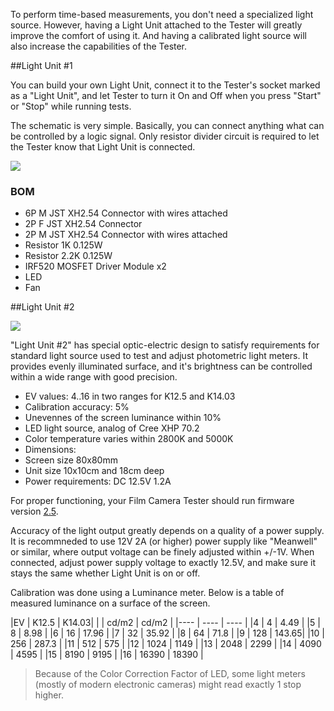 To perform time-based measurements, you don't need a specialized light source. However, having a Light Unit attached to the Tester will greatly improve the comfort of using it. And having a calibrated light source will also increase the capabilities of the Tester.

##Light Unit #1

You can build your own Light Unit, connect it to the Tester's socket marked as a "Light Unit", and let Tester to turn it On and Off when you press "Start" or "Stop" while running tests.

The schematic is very simple. Basically, you can connect anything what can be controlled by a logic signal. Only resistor divider circuit is required to let the Tester know that Light Unit is connected.

![](https://github.com/srozum/film_camera_tester/blob/2ea1c309da684a7f24941bc87bdb02ca9bf8ade0/assets/schematics/light-unit-1.png)

### BOM

- 6P M JST XH2.54 Connector with wires attached
- 2P F JST XH2.54 Connector
- 2P M JST XH2.54 Connector with wires attached
- Resistor 1K 0.125W
- Resistor 2.2K 0.125W
- IRF520 MOSFET Driver Module x2
- LED
- Fan

##Light Unit #2

![](https://github.com/srozum/film_camera_tester/blob/67106fce64752653773c6c21b76f1bbce28fdd43/assets/images/light-unit-2-small-1.jpg)

"Light Unit #2" has special optic-electric design to satisfy requirements for standard light source used to test and adjust photometric light meters. It provides evenly illuminated surface, and it's brightness can be controlled within a wide range with good precision.

- EV values: 4..16 in two ranges for K12.5 and K14.03
- Calibration accuracy: 5%
- Unevennes of the screen luminance within 10%
- LED light source, analog of Cree XHP 70.2
- Color temperature varies within 2800K and 5000K
- Dimensions:
 - Screen size 80x80mm
 - Unit size 10x10cm and 18cm deep
- Power requirements: DC 12.5V 1.2A

For proper functioning, your Film Camera Tester should run firmware version [2.5](https://github.com/srozum/film_camera_tester/releases/tag/2.5).

Accuracy of the light output greatly depends on a quality of a power supply. It is recommneded to use 12V 2A (or higher) power supply like "Meanwell" or similar, where output voltage can be finely adjusted within +/-1V. When connected, adjust power supply voltage to exactly 12.5V, and make sure it stays the same whether Light Unit is on or off.

Calibration was done using a Luminance meter. Below is a table of measured luminance on a surface of the screen.


|EV   | K12.5  | K14.03|
|     | cd/m2  | cd/m2 |
|---- | ----   | ----  |
|4    | 4      | 4.49  |
|5    | 8      | 8.98  |
|6    | 16     | 17.96 |
|7    | 32     | 35.92 |
|8    | 64     | 71.8  |
|9    | 128    | 143.65|
|10   | 256    | 287.3 |
|11   | 512    | 575   |
|12   | 1024   | 1149  |
|13   | 2048   | 2299  |
|14   | 4090   | 4595  |
|15   | 8190   | 9195  |
|16   | 16390  | 18390 |



> Because of the Color Correction Factor of LED, some light meters (mostly of modern electronic cameras) might read exactly 1 stop higher.
